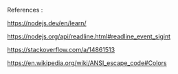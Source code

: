 References :

https://nodejs.dev/en/learn/

https://nodejs.org/api/readline.html#readline_event_sigint

https://stackoverflow.com/a/14861513

https://en.wikipedia.org/wiki/ANSI_escape_code#Colors